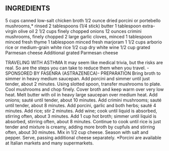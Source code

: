 ## INGREDIENTS
5 cups canned low-salt chicken broth
1/2 ounce dried porcini or portebello mushrooms,* rinsed
2 tablespoons (1/4 stick) butter
1 tablespoon extra-virgin olive oil
2 1/2 cups finely chopped onions
12 ounces crimini mushrooms, finely chopped
2 large garlic cloves, minced
1 tablespoon minced fresh thyme
1 tablespoon minced fresh marjoram
1 1/2 cups arborio rice or medium-grain white rice
1/2 cup dry white wine
1/2 cup grated Parmesan cheese
Additional grated Parmesan cheese
 
TRAVELING WITH ASTHMA
It may seem like medical trivia, but the risks are real. So are the steps you can take to reduce them when you travel.
-SPONSORED BY FASENRA (ASTRAZENECA)-
PREPARATION
Bring broth to simmer in heavy medium saucepan. Add porcini and simmer until just tender, about 2 minutes. Using slotted spoon, transfer mushrooms to plate. Cool mushrooms and chop finely. Cover broth and keep warm over very low heat.
Melt butter with oil in heavy large saucepan over medium heat. Add onions; sauté until tender, about 10 minutes. Add crimini mushrooms; sauté until tender, about 8 minutes. Add porcini, garlic and both herbs; sauté 4 minutes. Add rice; stir 2 minutes. Add wine; cook until liquid is absorbed, stirring often, about 3 minutes. Add 1 cup hot broth; simmer until liquid is absorbed, stirring often, about 8 minutes. Continue to cook until rice is just tender and mixture is creamy, adding more broth by cupfuls and stirring often, about 30 minutes. Mix in 1/2 cup cheese. Season with salt and pepper. Serve, passing additional cheese separately.
*Porcini are available at Italian markets and many supermarkets.
